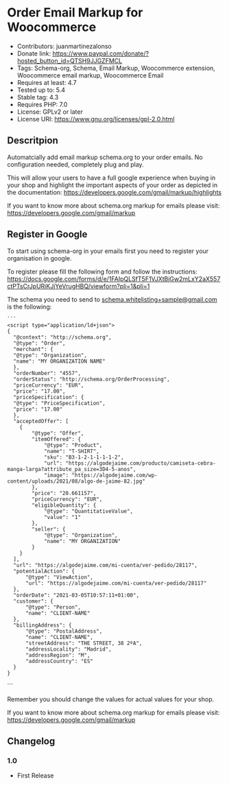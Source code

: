 # Order Email Markup for Woocommerce
* Contributors: juanmartinezalonso
* Donate link: https://www.paypal.com/donate/?hosted_button_id=QTSH9JJGZFMCL
* Tags: Schema-org, Schema, Email Markup, Woocommerce extension, Woocommerce email markup, Woocommerce Email
* Requires at least: 4.7
* Tested up to: 5.4
* Stable tag: 4.3
* Requires PHP: 7.0
* License: GPLv2 or later
* License URI: https://www.gnu.org/licenses/gpl-2.0.html

## Descritpion

Automatcially add email markup schema.org to your order emails. No configuration needed, completely plug and play.

This will allow your users to have a full google experience when buying in your shop and highlight the important aspects of your order as depicted in the documentation: https://developers.google.com/gmail/markup/highlights

If you want to know more about schema.org markup for emails please visit: https://developers.google.com/gmail/markup

## Register in Google

To start using schema-org in your emails first you need to register your organisation in google.

To register please fill the following form and follow the instructions: https://docs.google.com/forms/d/e/1FAIpQLSfT5F1VJXtBjGw2mLxY2aX557ctPTsCrJpURiKJjYeVrugHBQ/viewform?pli=1&pli=1

The schema you need to send to schema.whitelisting+sample@gmail.com is the following:

    ```
	<script type="application/ld+json">
    {
      "@context": "http://schema.org",
      "@type": "Order",
      "merchant": {
      "@type": "Organization",
      "name": "MY ORGANIZATION NAME"
      },
      "orderNumber": "4557",
      "orderStatus": "http://schema.org/OrderProcessing",
      "priceCurrency": "EUR",
      "price": "17.00",
      "priceSpecification": {
      "@type": "PriceSpecification",
      "price": "17.00"
      },
      "acceptedOffer": [
        {
			"@type": "Offer",
			"itemOffered": {
				"@type": "Product",
				"name": "T-SHIRT",
				"sku": "B3-1-2-1-1-1-1-2",
				"url": "https://algodejaime.com/producto/camiseta-cebra-manga-larga?attribute_pa_size=3D4-5-anos",
				"image": "https://algodejaime.com/wp-content/uploads/2021/08/algo-de-jaime-82.jpg"
			},
			"price": "20.661157",
			"priceCurrency": "EUR",
			"eligibleQuantity": {
				"@type": "QuantitativeValue",
				"value": "1"
			},
			"seller": {
				"@type": "Organization",
				"name": "MY ORGANIZATION"
			}
        }
      ],
      "url": "https://algodejaime.com/mi-cuenta/ver-pedido/28117",
      "potentialAction": {
		  "@type": "ViewAction",
		  "url": "https://algodejaime.com/mi-cuenta/ver-pedido/28117"
      },
      "orderDate": "2021-03-05T10:57:11+01:00",
      "customer": {
		  "@type": "Person",
		  "name": "CLIENT-NAME"
      },
      "billingAddress": {
		  "@type": "PostalAddress",
		  "name": "CLIENT-NAME",
		  "streetAddress": "THE STREET, 38 2ºA",
		  "addressLocality": "Madrid",
		  "addressRegion": "M",
		  "addressCountry": "ES"
      }
    }
</script>
	```
    
Remember you should change the values for actual values for your shop.

If you want to know more about schema.org markup for emails please visit: https://developers.google.com/gmail/markup

## Changelog

### 1.0
* First Release